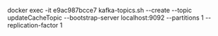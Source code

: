 docker exec -it e9ac987bcce7 kafka-topics.sh --create --topic updateCacheTopic --bootstrap-server localhost:9092 --partitions 1 --replication-factor 1